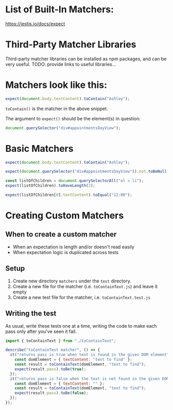 # List of Built-In Matchers:

https://jestjs.io/docs/expect

# Third-Party Matcher Libraries

Third-party matcher libraries can be installed as npm packages, and can be very useful. TODO: provide links to useful libraries...

# Matchers look like this:

```js
expect(document.body.textContent).toContain("Ashley");
```

`toContain()` is the matcher in the above snippet.

The argument to `expect()` should be the element(s) in question:

```js
document.querySelector("div#appointmentsDayView");
```

# Basic Matchers

```js
expect(document.body.textContent).toContain("Ashley");
```

```js
expect(document.querySelector("div#appointmentsDayView")).not.toBeNull();
```

```js
const listOfChildren = document.querySelectorAll("ol > li");
expect(listOfChildren).toHaveLength(2);
```

```js
expect(listOfChildren[0].textContent).toEqual("12:00");
```

# Creating Custom Matchers

## When to create a custom matcher

- When an expectation is length and/or doesn't read easily
- When expectation logic is duplicated across tests

## Setup

1. Create new directory `matchers` under the `test` directory.
2. Create a new file for the matcher (i.e. `toContainText.js`) and leave it empty
3. Create a new test file for the matcher, i.e. `toContainText.test.js`

## Writing the test

As usual, write these tests one at a time, writing the code to make each pass only after you've seen it fail.

```js
import { toContainText } from "./toContainText";

describe("toContainText matcher", () => {
  it("returns pass is true when text is found in the given DOM element", () => {
    const domElement = { textContent: "text to find" };
    const result = toContainText(domElement, "text to find");
    expect(result.pass).toBe(true);
  });
  it("returns pass is false when the text is not found in the given DOM element", () => {
    const domElement = { textContent: "" };
    const result = toContainText(domElement, "text to find");
    expect(result.pass).toBe(false);
  });
});
```
